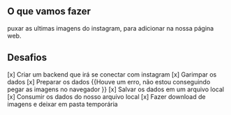 ## O que vamos fazer 
puxar as ultimas imagens do instagram, para adicionar na nossa página web.

## Desafios
[x] Criar um backend que irá se conectar com instagram 
[x] Garimpar os dados 
[x] Preparar os dados 
{{Houve um erro, não estou conseguindo pegar as imagens no navegador }}
[x] Salvar os dados em um arquivo local
[x] Consumir os dados do nosso arquivo local
[x] Fazer download de imagens e deixar em pasta temporária
